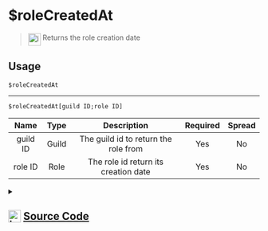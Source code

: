 # $roleCreatedAt
> <img align="top" src="https://upload.wikimedia.org/wikipedia/commons/thumb/e/e4/Infobox_info_icon.svg/160px-Infobox_info_icon.svg.png?20150409153300" alt="image" width="25" height="auto"> Returns the role creation date
## Usage
```
$roleCreatedAt
```
---
```
$roleCreatedAt[guild ID;role ID]
```
| Name | Type | Description | Required | Spread
| :---: | :---: | :---: | :---: | :---: |
guild ID | Guild | The guild id to return the role from | Yes | No
role ID | Role | The role id return its creation date | Yes | No
<details>
<summary>
    
## <img align="top" src="https://cdn4.iconfinder.com/data/icons/iconsimple-logotypes/512/github-512.png" alt="image" width="25" height="auto">  [Source Code](https://github.com/tryforge/ForgeScript-V2/blob/main/src/native/roleCreatedAt.ts)
    
</summary>
    
```ts
import { ArgType, NativeFunction, Return } from "../structures"

export default new NativeFunction({
    name: "$roleCreatedAt",
    version: "1.0.0",
    description: "Returns the role creation date",
    brackets: false,
    unwrap: true,
    args: [
        {
            name: "guild ID",
            description: "The guild id to return the role from",
            rest: false,
            type: ArgType.Guild,
            required: true,
        },
        {
            name: "role ID",
            description: "The role id return its creation date",
            rest: false,
            type: ArgType.Role,
            pointer: 0,
            required: true,
        },
    ],
    execute(ctx, [guild, role]) {
        return Return.success((role ?? ctx.role)?.createdTimestamp)
    },
})

```
    
</details>